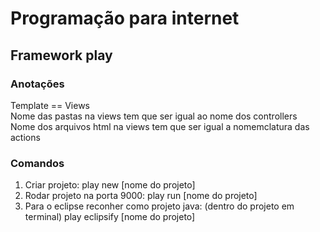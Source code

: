 # Programação para internet
## Framework play

### Anotações 
Template == Views<br>
Nome das pastas na views tem que ser igual ao nome dos controllers<br>
Nome dos arquivos html na views tem que ser igual a nomemclatura das actions

### Comandos
<ol>
  <li>Criar projeto: play new [nome do projeto]</li>
  <li>Rodar projeto na porta 9000: play run [nome do projeto]</li>
  <li>Para o eclipse reconher como projeto java: (dentro do projeto em terminal) play eclipsify [nome do projeto]</li>
</ol>
